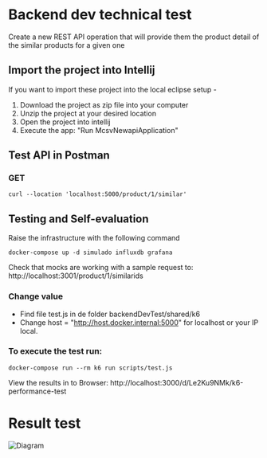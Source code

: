 # Backend dev technical test
Create a new REST API operation that will provide them the product detail of the similar products for a given one

## Import the project into Intellij

If you want to import these project into the local eclipse setup -

  1. Download the project as zip file into your computer
  2. Unzip the project at your desired location
  3. Open the project into intellij
  4. Execute the app: "Run McsvNewapiApplication"

## Test API in Postman

### GET  
    curl --location 'localhost:5000/product/1/similar'

## Testing and Self-evaluation

  Raise the infrastructure with the following command

    docker-compose up -d simulado influxdb grafana

  Check that mocks are working with a sample request to:  http://localhost:3001/product/1/similarids

### Change value
  * Find file test.js in de folder backendDevTest/shared/k6
  * Change host = "http://host.docker.internal:5000" for localhost or your IP local.
  
### To execute the test run:

    docker-compose run --rm k6 run scripts/test.js

View the results in to Browser:  http://localhost:3000/d/Le2Ku9NMk/k6-performance-test

# Result test

![Diagram](./assets/result.jpg "Result test")
